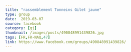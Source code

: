 ```yaml
---
title: "rassemblement Tonneins Gilet jaune"
type: group
date:  2019-03-07
source: facebook
category: [gj]
thumbnail: /images/posts/490848991439826.jpg
tags: [FR,FR-NAQ,47]
link: https://www.facebook.com/groups/490848991439826/
---
```

